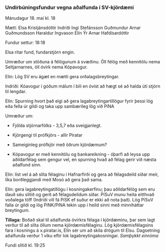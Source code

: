 ### Undirbúningsfundur vegna aðalfunda í SV-kjördæmi

Mánudagur 18. maí
kl. 18

Mætt:
    Elsa Kristjánsdóttir
    Indriði Ingi Stefánsson
    Guðmundur Arnar Guðmundsson
    Haraldur Ingvason
    Elín Ýr Arnar Hafdísardóttir
    
Fundur settur: 18:18
    
Elsa ritar fund, fundarstjórn engin.
    
    
Umræður um stöðuna á félögunum á svæðinu. Öll félög með kennitölu nema Seltjarnarnes, öll óvirk nema Kópavogur.

Elín: Lög SV eru ágæt en mætti gera orðalagsbreytingar.

Indriði: Kóavogur í góðum málum í bili en óvíst að hægt sé að halda úti stjórn til lengdar. 

Elín: Spurning hvort það eigi að gera lagabreytingartillögur fyrir þessi lög eða fella úr gildi og taka upp sambærileg lög við PíNA

Umræður um:

* Fjölda stjórnarfólks - 3,5,7 eða sveigjanlegt.

* Kjörgengi til prófkjörs - allir Píratar

* Sameiginleg prófkjör með öðrum kjördæmum? 

* Kópavogur er með kennitölu og bankareikning - óþarfi að leysa upp aðildarfélag sem gengur vel, en spurning hvað að félag gerir við næsta aðalfund sinn.
         

Elín: líst vel á að slíta félaginu í Hafnarfirði og gera að félagsdeild síðar meir, líka borðleggjandi með Mosó að gera það sama. 
    

Elín: gera lagabreytingatillögu í kosningakerfinu; þau aðildarfélög sem eru dauð séu slitið og gerð að félagsdeildum síðar. PíSuV munu heita eitthvað voðalega töff (Indriði vill fá PíSK ef suður er ekki að nota það). Lög PíSuV falla úr gildi og lög PíNK/PíNA tekin upp í heild sinni með minniháttar breytingum. 
    

**Tillaga:** Boðað skal til aðalfunda óvirkra félaga í kjördæminu, þar sem lagt verður til að slíta öllum nema kjördæmisfélaginu. Lög kjördæmisfélagsins fara í kosningu á x.piratar.is, Elín sér um að skila drögum til Elsu. Dagsetning aðalfunda verður 1 viku eftir lok lagabreytingakosningar.
*Samþykkt einróma*
    

Fundi slitið kl. 19:25
    
